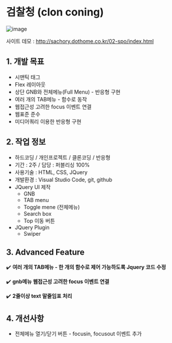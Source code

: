 # 검찰청 (clon coning)

![image](https://user-images.githubusercontent.com/126562076/224900197-b514bcec-9511-46af-887f-b739eaa495dc.png)


사이트 데모 : [<http://sachory.dothome.co.kr/02-spo/index.html>](http://sachory.dothome.co.kr/02-spo/index.html)

## 1. 개발 목표
* 시맨틱 태그
* Flex 레이아웃
* 상단 GNB와 전체메뉴(Full Menu) - 반응형 구현
* 여러 개의 TAB메뉴 - 함수로 동작 
* 웹접근성 고려한 focus 이벤트 연결
* 웹표준 준수
* 미디어쿼리 이용한 반응형 구현

 
 

  
  
   
## 2. 작업 정보
* 하드코딩 / 개인프로젝트 / 클론코딩 / 반응형
* 기간 : 2주 / 담당 : 퍼블리싱 100%
* 사용기술 : HTML, CSS, JQuery
* 개발환경 : Visual Studio Code, git, github
* JQuery UI 제작
  * GNB 
  * TAB menu
  * Toggle mene (전체메뉴)
  * Search box
  * Top 이동 버튼
* JQuery Plugin
  * Swiper





## 3. Advanced Feature

:heavy_check_mark: **여러 개의 TAB메뉴 - 한 개의 함수로 제어 가능하도록 Jquery 코드 수정**




:heavy_check_mark: **gnb메뉴 웹접근성 고려한 focus 이벤트 연결**


:heavy_check_mark: **2줄이상 text 말줄임표 처리**



## 4. 개선사항

* 전체메뉴 열기/닫기 버튼 - focusin, focusout 이벤트 추가



